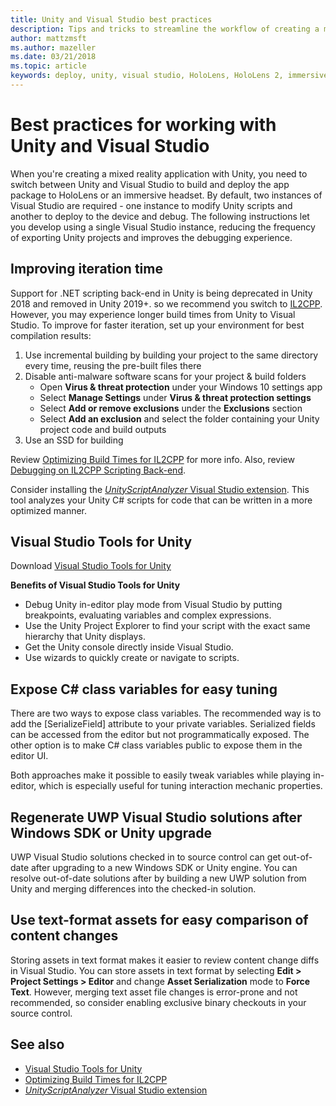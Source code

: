 ```yaml
---
title: Unity and Visual Studio best practices
description: Tips and tricks to streamline the workflow of creating a mixed reality application with Unity and Visual Studio.
author: mattzmsft
ms.author: mazeller
ms.date: 03/21/2018
ms.topic: article
keywords: deploy, unity, visual studio, HoloLens, HoloLens 2, immersive headset, best practices, mixed reality headset, windows mixed reality headset, virtual reality headset, UWP, Visual Studio Tools, Windows SDK
---
```


# Best practices for working with Unity and Visual Studio

When you're creating a mixed reality application with Unity, you need to switch between Unity and Visual Studio to build and deploy the app package to HoloLens or an immersive headset. By default, two instances of Visual Studio are required - one instance to modify Unity scripts and another to deploy to the device and debug. The following instructions let you develop using a single Visual Studio instance, reducing the frequency of exporting Unity projects and improves the debugging experience.

## Improving iteration time

Support for .NET scripting back-end in Unity is being deprecated in Unity 2018 and removed in Unity 2019+. so we recommend you switch to [IL2CPP](https://docs.unity3d.com/Manual/IL2CPP.html). However, you may experience longer build times from Unity to Visual Studio. To improve for faster iteration, set up your environment for best compilation results:

1) Use incremental building by building your project to the same directory every time, reusing the pre-built files there
2) Disable anti-malware software scans for your project & build folders
   - Open **Virus & threat protection** under your Windows 10 settings app
   - Select **Manage Settings** under **Virus & threat protection settings**
   - Select **Add or remove exclusions** under the **Exclusions** section
   - Select **Add an exclusion** and select the folder containing your Unity project code and build outputs
3) Use an SSD for building

Review [Optimizing Build Times for IL2CPP](https://docs.unity3d.com/Manual/IL2CPP-OptimizingBuildTimes.html) for more info. Also, review [Debugging on IL2CPP Scripting Back-end](https://docs.unity3d.com/Manual/windowsstore-debugging-il2cpp.html).

Consider installing the [*UnityScriptAnalyzer* Visual Studio extension](https://github.com/Microsoft/MixedRealityCompanionKit/tree/master/UnityScriptAnalyzer). This tool analyzes your Unity C# scripts for code that can be written in a more optimized manner.

## Visual Studio Tools for Unity

Download [Visual Studio Tools for Unity](/visualstudio/cross-platform/getting-started-with-visual-studio-tools-for-unity)

**Benefits of Visual Studio Tools for Unity**
* Debug Unity in-editor play mode from Visual Studio by putting breakpoints, evaluating variables and complex expressions.
* Use the Unity Project Explorer to find your script with the exact same hierarchy that Unity displays.
* Get the Unity console directly inside Visual Studio.
* Use wizards to quickly create or navigate to scripts.

## Expose C# class variables for easy tuning

There are two ways to expose class variables. The recommended way is to add the [SerializeField] attribute to your private variables. Serialized fields can be accessed from the editor but not programmatically exposed.  The other option is to make C# class variables public to expose them in the editor UI. 

Both approaches make it possible to easily tweak variables while playing in-editor, which is especially useful for tuning interaction mechanic properties.

## Regenerate UWP Visual Studio solutions after Windows SDK or Unity upgrade

UWP Visual Studio solutions checked in to source control can get out-of-date after upgrading to a new Windows SDK or Unity engine. You can resolve out-of-date solutions after by building a new UWP solution from Unity and merging differences into the checked-in solution.

## Use text-format assets for easy comparison of content changes

Storing assets in text format makes it easier to review content change diffs in Visual Studio. You can store assets in text format by selecting **Edit > Project Settings > Editor** and change **Asset Serialization** mode to **Force Text**. However, merging text asset file changes is error-prone and not recommended, so consider enabling exclusive binary checkouts in your source control.

## See also
- [Visual Studio Tools for Unity](https://visualstudiogallery.msdn.microsoft.com/8d26236e-4a64-4d64-8486-7df95156aba9)
- [Optimizing Build Times for IL2CPP](https://docs.unity3d.com/Manual/IL2CPP-OptimizingBuildTimes.html)
- [*UnityScriptAnalyzer* Visual Studio extension](https://github.com/Microsoft/MixedRealityCompanionKit/tree/master/UnityScriptAnalyzer)
